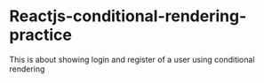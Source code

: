 # Reactjs-conditional-rendering-practice
This is about showing login and register of a user using conditional rendering
